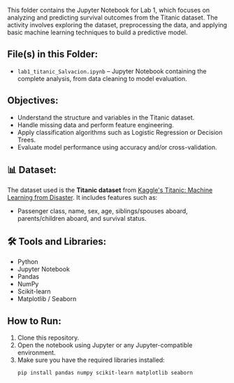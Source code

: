 This folder contains the Jupyter Notebook for Lab 1, which focuses on analyzing and predicting survival outcomes from the Titanic dataset. The activity involves exploring the dataset, preprocessing the data, and applying basic machine learning techniques to build a predictive model.

## File(s) in this Folder:
- `lab1_titanic_Salvacion.ipynb` – Jupyter Notebook containing the complete analysis, from data cleaning to model evaluation.

## Objectives:
- Understand the structure and variables in the Titanic dataset.
- Handle missing data and perform feature engineering.
- Apply classification algorithms such as Logistic Regression or Decision Trees.
- Evaluate model performance using accuracy and/or cross-validation.

## 📊 Dataset:
The dataset used is the **Titanic dataset** from [Kaggle's Titanic: Machine Learning from Disaster](https://www.kaggle.com/competitions/titanic). It includes features such as:
- Passenger class, name, sex, age, siblings/spouses aboard, parents/children aboard, and survival status.

## 🛠️ Tools and Libraries:
- Python
- Jupyter Notebook
- Pandas
- NumPy
- Scikit-learn
- Matplotlib / Seaborn

## How to Run:
1. Clone this repository.
2. Open the notebook using Jupyter or any Jupyter-compatible environment.
3. Make sure you have the required libraries installed:
   ```bash
   pip install pandas numpy scikit-learn matplotlib seaborn
